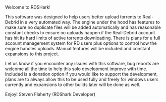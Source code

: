 Welcome to RDSHark!

This software was designed to help users better upload torrents to Real-Debrid in a very automated way. The engine under the hood has features to make sure no duplicate files will be added automatically and has reasonable constant checks to ensure no uploads happen if the Real-Debrid account has hit its hard limits of active torrents downloading. There is plans for a full account management system for RD users plus options to control how the engine handles uploads. Manual features will be included and constant expansions to this project.

Let us know if you encounter any issues with this software, bug reports are welcome all the time to help this solo development improve with time. Included is a donation option if you would like to support the development, plans are to always allow this to be used fully and freely for windows users currently and expansions to other builds later will be done as well.

Enjoy!
Steven Flaherty (RDShark Developer)
